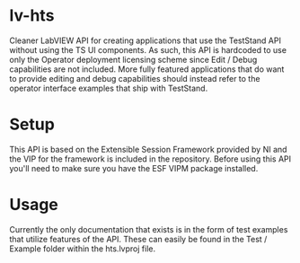 # lv-hts
Cleaner LabVIEW API for creating applications that use the TestStand API without using the TS UI components. As such, this API is hardcoded to use only the Operator deployment licensing scheme since Edit / Debug capabilities are not included. More fully featured applications that do want to provide editing and debug capabilities should instead refer to the operator interface examples that ship with TestStand.

# Setup
This API is based on the Extensible Session Framework provided by NI and the VIP for the framework is included in the repository. Before using this API you'll need to make sure you have the ESF VIPM package installed.

# Usage
Currently the only documentation that exists is in the form of test examples that utilize features of the API. These can easily be found in the Test / Example folder within the hts.lvproj file.
